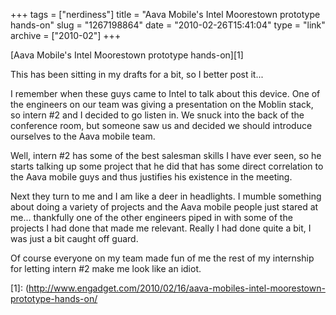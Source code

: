 +++
tags = ["nerdiness"]
title = "Aava Mobile's Intel Moorestown prototype hands-on"
slug = "1267198864"
date = "2010-02-26T15:41:04"
type = "link"
archive = ["2010-02"]
+++

[Aava Mobile's Intel Moorestown prototype hands-on][1]

This has been sitting in my drafts for a bit, so I better post it...

I remember when these guys came to Intel to talk about this device.  One
of the engineers on our team was giving a presentation on the Moblin
stack, so intern #2 and I decided to go listen in.  We snuck into the back
of the conference room, but someone saw us and decided we should introduce
ourselves to the Aava mobile team.

Well, intern #2 has some of the best salesman skills I have ever seen, so
he starts talking up some project that he did that has some direct
correlation to the Aava mobile guys and thus justifies his existence in
the meeting.

Next they turn to me and I am like a deer in headlights.  I mumble
something about doing a variety of projects and the Aava mobile people
just stared at me... thankfully one of the other engineers piped in with
some of the projects I had done that made me relevant.  Really I had done
quite a bit, I was just a bit caught off guard.

Of course everyone on my team made fun of me the rest of my internship for
letting intern #2 make me look like an idiot. 

[1]: (http://www.engadget.com/2010/02/16/aava-mobiles-intel-moorestown-prototype-hands-on/
